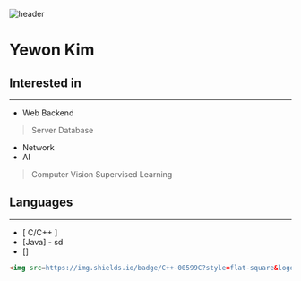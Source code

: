![header](https://capsule-render.vercel.app/api?type=rounded&color=gradient&text=%20@yewon918%20&height=300&fontSize=100)
# Yewon Kim

## Interested in
----
- Web Backend
> Server
> Database
- Network
- AI
> Computer Vision
> Supervised Learning

## Languages
---
- [ C/C++ ]
- [Java] - sd
- []


```HTML
<img src=https://img.shields.io/badge/C++-00599C?style=flat-square&logo=C%2B%2B&logoColor=white"/>&nbsp 
```

